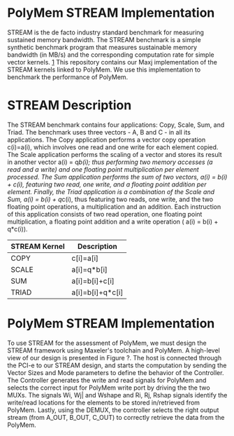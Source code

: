 PolyMem STREAM Implementation
=============================
STREAM is the de facto industry standard benchmark for measuring sustained memory bandwidth. The STREAM benchmark is a simple synthetic benchmark program that measures sustainable memory bandwidth (in MB/s) and the corresponding computation rate for simple vector kernels. [1](http://www.cs.virginia.edu/stream/ref.html)
This repository contains our Maxj implementation of the STREAM kernels linked to PolyMem. We use this implementation to benchmark the performance of PolyMem.

STREAM Description
==================
The STREAM benchmark contains four applications: Copy, Scale, Sum, and Triad. 
The benchmark uses three vectors - A, B and C - in all its applications. The Copy application performs a vector copy operation c(i)=a(i), which involves one read and one write for each element copied. The Scale application performs the scaling of a vector and stores its result in another vector a(i) = q*b(i); thus performing two memory accesses (a read and a write) and one floating point multiplication per element processed. The Sum application performs the sum of two vectors,  a(i) = b(i) + c(i), featuring two read, one write, and a floating point addition per element. Finally, the Triad application is a combination of the Scale and Sum, a(i) = b(i) + q*c(i), thus featuring two reads, one write, and the two floating point operations, a multiplication and an addition.
Each instruction of this application consists of two read operation, one floating point multiplication, a floating point addition and a write operation ( a(i) = b(i) + q*c(i)).

STREAM Kernel | Description
--------------|------------
COPY          | c[i]=a[i]
SCALE         | a[i]=q*b[i]
SUM           | a[i]=b[i]+c[i]
TRIAD         | a[i]=b[i]+q*c[i]


PolyMem STREAM Implementation
=============================
To use STREAM for the assessment of PolyMem, we must design the STREAM framework using Maxeler's toolchain and PolyMem. A high-level view of our design  is presented in Figure ?. The host is connected through the PCI-e to our STREAM design, and starts the computation by sending the Vector Sizes and Mode parameters to define the behavior of the Controller. The Controller generates the write and read signals for PolyMem and selects the correct input for PolyMem write port by driving the the two MUXs. The signals Wi, Wj| and Wshape and Ri, Rj, Rshap signals identify the write/read locations for the elements to be stored in/retrieved from PolyMem. Lastly, using the DEMUX, the controller selects the right output stream (from A_OUT, B_OUT, C_OUT) to correctly retrieve the data from the PolyMem.


